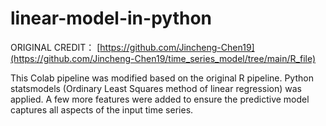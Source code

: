 # linear-model-in-python

ORIGINAL CREDIT： [https://github.com/Jincheng-Chen19](https://github.com/Jincheng-Chen19/time_series_model/tree/main/R_file)

This Colab pipeline was modified based on the original R pipeline. Python statsmodels (Ordinary Least Squares method of linear regression) was applied. A few more features were added to ensure the predictive model captures all aspects of the input time series.
